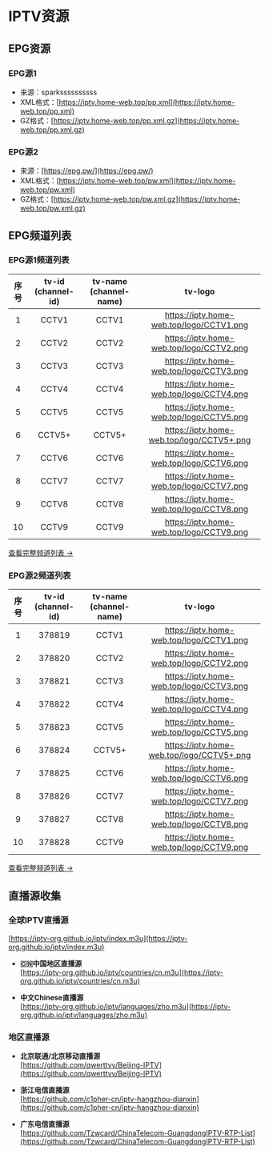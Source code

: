 # IPTV资源

## EPG资源

### EPG源1
- 来源：sparkssssssssss
- XML格式：[https://iptv.home-web.top/pp.xml](https://iptv.home-web.top/pp.xml)
- GZ格式：[https://iptv.home-web.top/pp.xml.gz](https://iptv.home-web.top/pp.xml.gz)

### EPG源2
- 来源：[https://epg.pw/](https://epg.pw/)
- XML格式：[https://iptv.home-web.top/pw.xml](https://iptv.home-web.top/pw.xml)
- GZ格式：[https://iptv.home-web.top/pw.xml.gz](https://iptv.home-web.top/pw.xml.gz)

## EPG频道列表

### EPG源1频道列表

| 序号 | tv-id (channel-id) | tv-name (channel-name) | tv-logo |
|:---:|:-------------------:|:---------------------:|:-----------------------:|
| 1 | CCTV1 | CCTV1 | https://iptv.home-web.top/logo/CCTV1.png |
| 2 | CCTV2 | CCTV2 | https://iptv.home-web.top/logo/CCTV2.png |
| 3 | CCTV3 | CCTV3 | https://iptv.home-web.top/logo/CCTV3.png |
| 4 | CCTV4 | CCTV4 | https://iptv.home-web.top/logo/CCTV4.png |
| 5 | CCTV5 | CCTV5 | https://iptv.home-web.top/logo/CCTV5.png |
| 6 | CCTV5+ | CCTV5+ | https://iptv.home-web.top/logo/CCTV5+.png |
| 7 | CCTV6 | CCTV6 | https://iptv.home-web.top/logo/CCTV6.png |
| 8 | CCTV7 | CCTV7 | https://iptv.home-web.top/logo/CCTV7.png |
| 9 | CCTV8 | CCTV8 | https://iptv.home-web.top/logo/CCTV8.png |
| 10 | CCTV9 | CCTV9 | https://iptv.home-web.top/logo/CCTV9.png |

[查看完整频道列表 →](https://iptv.home-web.top/html/channel_list_1.html)

### EPG源2频道列表

| 序号 | tv-id (channel-id) | tv-name (channel-name) | tv-logo |
|:---:|:-------------------:|:---------------------:|:-----------------------:|
| 1 | 378819 | CCTV1 | https://iptv.home-web.top/logo/CCTV1.png |
| 2 | 378820 | CCTV2 | https://iptv.home-web.top/logo/CCTV2.png |
| 3 | 378821 | CCTV3 | https://iptv.home-web.top/logo/CCTV3.png |
| 4 | 378822 | CCTV4 | https://iptv.home-web.top/logo/CCTV4.png |
| 5 | 378823 | CCTV5 | https://iptv.home-web.top/logo/CCTV5.png |
| 6 | 378824 | CCTV5+ | https://iptv.home-web.top/logo/CCTV5+.png |
| 7 | 378825 | CCTV6 | https://iptv.home-web.top/logo/CCTV6.png |
| 8 | 378826 | CCTV7 | https://iptv.home-web.top/logo/CCTV7.png |
| 9 | 378827 | CCTV8 | https://iptv.home-web.top/logo/CCTV8.png |
| 10 | 378828 | CCTV9 | https://iptv.home-web.top/logo/CCTV9.png |

[查看完整频道列表 →](https://iptv.home-web.top/html/channel_list_2.html)

## 直播源收集

### 全球IPTV直播源
[https://iptv-org.github.io/iptv/index.m3u](https://iptv-org.github.io/iptv/index.m3u)

- **🇨🇳中国地区直播源**  
  [https://iptv-org.github.io/iptv/countries/cn.m3u](https://iptv-org.github.io/iptv/countries/cn.m3u)

- **中文Chinese直播源**  
  [https://iptv-org.github.io/iptv/languages/zho.m3u](https://iptv-org.github.io/iptv/languages/zho.m3u)

### 地区直播源

- **北京联通/北京移动直播源**  
  [https://github.com/qwerttvv/Beijing-IPTV](https://github.com/qwerttvv/Beijing-IPTV)

- **浙江电信直播源**  
  [https://github.com/c1pher-cn/iptv-hangzhou-dianxin](https://github.com/c1pher-cn/iptv-hangzhou-dianxin)

- **广东电信直播源**  
  [https://github.com/Tzwcard/ChinaTelecom-GuangdongIPTV-RTP-List](https://github.com/Tzwcard/ChinaTelecom-GuangdongIPTV-RTP-List)
